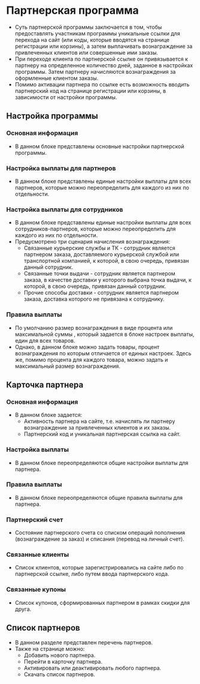 # Партнерская программа
* Суть партнерской программы заключается в том, чтобы предоставлять участникам программы уникальные ссылки для перехода на сайт (или коды, которые вводятся на странице регистрации или корзины), а затем выплачивать вознаграждение за привлеченных клиентов или совершенные ими заказы.
* При переходе клиента по партнерской ссылке он привязывается к партнеру на определенное количество дней, заданное в настройках программы. Затем партнеру начисляются вознаграждения за оформленные клиентом заказы.
* Помимо активации партнера по ссылке есть возможность вводить партнерский код на странице регистрации или корзины, в зависимости от настройки программы.

## Настройка программы
### Основная информация
* В данном блоке представлены основные настройки партнерской программы.

### Настройка выплаты для партнеров
* В данном блоке представлены единые настройки выплаты для всех партнеров, которые можно переопределить для каждого из них по отдельности.

### Настройка выплаты для сотрудников
* В данном блоке представлены единые настройки выплаты для всех сотрудников-партнеров, которые можно переопределить для каждого из них по отдельности.
* Предусмотрено три сценария начисления вознаграждения:
    + Связанные курьерские службы и ТК - сотрудник является партнером заказа,  доставляемого курьерской службой или транспортной компанией, к которой, в свою очередь, привязан данный сотрудник.
    + Связанные точки выдачи - сотрудник является партнером заказа, в качестве доставки у которого выбрана точка выдачи, к которой, в свою очередь, привязан данный сотрудник.
    + Прочие способы доставки - сотрудник является партнером заказа, доставка которого не привязана к сотруднику.

### Правила выплаты
* По умолчанию размер вознаграждения в виде процента или максимальной суммы , который задается в блоке настроек выплаты, един для всех товаров. 
* Однако, в данном блоке можно задать товары, процент вознаграждения по которым отличается от единых настроек. Здесь же, помимо процента для каждого товара, можно задать и максимальный размер  вознаграждения.

## Карточка партнера
### Основная информация
* В данном блоке задается:
    + Активность партнера на сайте, т.е. начислять ли партнеру вознаграждение за привлеченных клиентов и их заказы.
    + Партнерский код и уникальная партнерская ссылка на сайт.

### Настройка выплаты
* В данном блоке переопределяются общие настройки выплаты для партнера.

### Правила выплаты
* В данном блоке переопределяются общие правила выплаты для партнера.

### Партнерский счет
* Состояние партнерского счета со списком операций пополнения (вознаграждение за заказ) и списания (перевод на личный счет).

### Связанные клиенты
* Список клиентов, которые зарегистрировались на сайте либо по партнерской ссылке, либо путем ввода партнерского кода.
### Связанные купоны
* Список купонов, сформированных партнером в рамках скидки для друга.

## Список партнеров
* В данном разделе представлен перечень  партнеров.
* Также на странице можно:
    + Добавить нового партнера.
    + Перейти в карточку партнера.
    + Активировать или деактивировать любого партнера.
    + Скачать список партнеров. 

